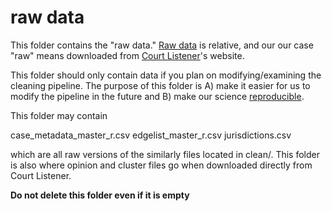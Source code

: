 # raw data

This folder contains the "raw data." [Raw data](http://simplystatistics.org/2016/07/20/relativity-raw-data/)
is relative, and our our case "raw" means downloaded from [Court Listener](https://www.courtlistener.com/)'s website.

This folder should only contain data if you plan on modifying/examining the cleaning pipeline. The purpose of this folder is A) make it easier for us to modify the pipeline in the future and B) make our science [reproducible](http://simplystatistics.org/2015/12/11/instead-of-research-on-reproducibility-just-do-reproducible-research/).

This folder may contain

case_metadata_master_r.csv
edgelist_master_r.csv
jurisdictions.csv

which are all raw versions of the similarly files located in clean/. This folder
is also where opinion and cluster files go when downloaded directly from Court Listener.  

**Do not delete this folder even if it is empty**
